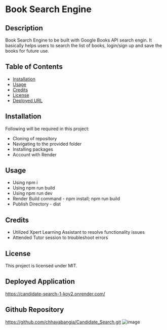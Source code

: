 # Book Search Engine
## Description
Book Search Engine to be built with Google Books API search engin. It basically helps users to search the list of books, login/sign up and  save the books for future use.


## Table of Contents
- [Installation](#installation)
- [Usage](#usage)
- [Credits](#credits)
- [License](#license)
- [Deployed URL](#DeployedURL)

## Installation
Following will be required in this project:

- Cloning of repository
- Navigating to the provided folder
- Installing packages 
- Account with Render

## Usage
- Using npm i
- Using npm run build
- Using npm run dev
- Render Build command - npm install; npm run build
- Publish Directory - dist

## Credits
- Utilized Xpert Learning Assistant to resolve functionality issues
- Attended Tutor session to troubleshoot errors

## License
This project is licensed under MIT.

## Deployed Application
https://candidate-search-1-koy2.onrender.com/

## Github Repository
https://github.com/chhayabangia/Candidate_Search.git
![image](https://github.com/user-attachments/assets/43119264-8aa6-40f6-905a-19b134b4134e)
